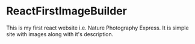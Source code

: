 # ReactFirstImageBuilder
This is my first react website i.e. Nature Photography Express. It is simple site with images along with it's description. 
